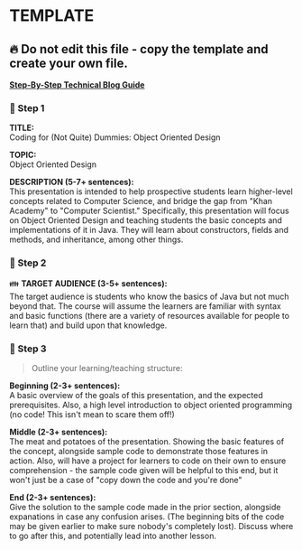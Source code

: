 # TEMPLATE

## :fire: Do not edit this file - copy the template and create your own file.

**[Step-By-Step Technical Blog Guide](https://hq.bitproject.org/how-to-write-a-technical-blog/)**

### :pushpin: Step 1
**TITLE:**    
Coding for (Not Quite) Dummies: Object Oriented Design

**TOPIC:**    
Object Oriented Design

**DESCRIPTION (5-7+ sentences):**    
This presentation is intended to help prospective students learn higher-level concepts related to Computer Science, and bridge the gap from "Khan Academy" to "Computer Scientist." Specifically, this presentation will focus on Object Oriented Design and teaching students the basic concepts and implementations of it in Java. They will learn about constructors, fields and methods, and inheritance, among other things.

### :pushpin: Step 2
:family: **TARGET AUDIENCE (3-5+ sentences):**    
The target audience is students who know the basics of Java but not much beyond that. The course will assume the learners are familiar with syntax and basic functions (there are a variety of resources available for people to learn that) and build upon that knowledge. 

### :pushpin: Step 3
> Outline your learning/teaching structure: 

**Beginning (2-3+ sentences):**    
A basic overview of the goals of this presentation, and the expected prerequisites. Also, a high level introduction to object oriented programming (no code! This isn't mean to scare them off!)

**Middle (2-3+ sentences):**    
The meat and potatoes of the presentation. Showing the basic features of the concept, alongside sample code to demonstrate those features in action. Also, will have a project for learners to code on their own to ensure comprehension - the sample code given will be helpful to this end, but it won't just be a case of "copy down the code and you're done"

**End (2-3+ sentences):**    
Give the solution to the sample code made in the prior section, alongside expanations in case any confusion arises. (The beginning bits of the code may be given earlier to make sure nobody's completely lost). Discuss where to go after this, and potentially lead into another lesson.